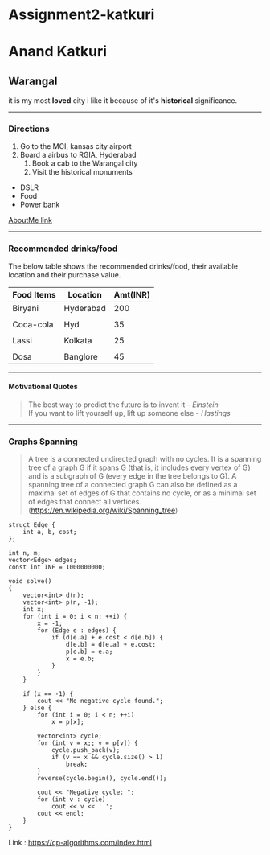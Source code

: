 # Assignment2-katkuri
# Anand Katkuri
## Warangal
it is my most **loved** city i like it because of it's **historical** significance.

---

### Directions

1. Go to the MCI, kansas city airport   
2. Board a airbus to RGIA, Hyderabad       
    1. Book a cab to the Warangal city
    2. Visit the historical monuments

* DSLR
* Food
* Power bank

[AboutMe link](AboutMe.md)

---

### Recommended drinks/food

The below table shows the recommended drinks/food, their available location and their purchase value.

| Food Items  |  Location |   Amt(INR) |
|  ---        |   ---     |   ---      |
|  Biryani    | Hyderabad |     200    |   
|             |           |            |
| Coca-cola   |   Hyd     |    35      |
|             |           |            |
| Lassi       |   Kolkata |   25       |
|             |           |            |
| Dosa        |   Banglore|    45      |


---

#### Motivational Quotes
> The best way to predict the future is to invent it - *Einstein*   
> If you want to lift yourself up, lift up someone else - *Hastings*

---

### Graphs Spanning

> A tree is a connected undirected graph with no cycles. It is a spanning tree of a graph G if it spans G (that is, it includes every vertex of G) and is a subgraph of G (every edge in the tree belongs to G). A spanning tree of a connected graph G can also be defined as a maximal set of edges of G that contains no cycle, or as a minimal set of edges that connect all vertices.(<https://en.wikipedia.org/wiki/Spanning_tree>)

```
struct Edge {
    int a, b, cost;
};

int n, m;
vector<Edge> edges;
const int INF = 1000000000;

void solve()
{
    vector<int> d(n);
    vector<int> p(n, -1);
    int x;
    for (int i = 0; i < n; ++i) {
        x = -1;
        for (Edge e : edges) {
            if (d[e.a] + e.cost < d[e.b]) {
                d[e.b] = d[e.a] + e.cost;
                p[e.b] = e.a;
                x = e.b;
            }
        }
    }

    if (x == -1) {
        cout << "No negative cycle found.";
    } else {
        for (int i = 0; i < n; ++i)
            x = p[x];

        vector<int> cycle;
        for (int v = x;; v = p[v]) {
            cycle.push_back(v);
            if (v == x && cycle.size() > 1)
                break;
        }
        reverse(cycle.begin(), cycle.end());

        cout << "Negative cycle: ";
        for (int v : cycle)
            cout << v << ' ';
        cout << endl;
    }
}

```
Link : https://cp-algorithms.com/index.html